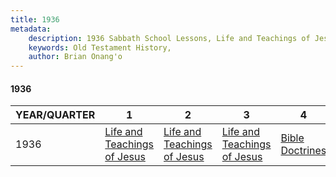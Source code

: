 ```yaml
---
title: 1936
metadata:
    description: 1936 Sabbath School Lessons, Life and Teachings of Jesus, Life and Teachings of Jesus, Life and Teachings of Jesus, Bible Doctrines
    keywords: Old Testament History,
    author: Brian Onang'o
---
```


#### 1936

YEAR/QUARTER |   1  | 2| 3| 4
-------------|------------|---|--|---
1936   |  [Life and Teachings of Jesus](/1931-1940/1936/quarter1) | [Life and Teachings of Jesus](/1931-1940/1936/quarter2) | [Life and Teachings of Jesus](/1931-1940/1936/quarter3) | [Bible Doctrines](/1931-1940/1936/quarter4) |
 